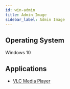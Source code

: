 ```yaml
---
id: win-admin
title: Admin Image
sidebar_label: Admin Image
---
```


## Operating System
Windows 10

## Applications
* [VLC Media Player](software-win-vlc.md)

